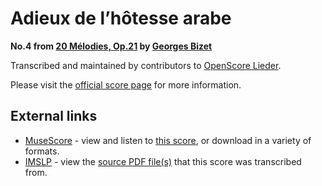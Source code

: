 
# Adieux de l’hôtesse arabe

__No.4 from [20 Mélodies, Op.21](..) by [Georges Bizet](../..)__

Transcribed and maintained by contributors to [OpenScore Lieder].

Please visit the [official score page] for more information.

[official score page]: https://musescore.com/openscore-lieder-corpus/scores/6878940
[OpenScore Lieder]: https://musescore.com/openscore-lieder-corpus

## External links

- [MuseScore] - view and listen to [this score][MuseScore], or download in a variety of formats.
- [IMSLP] - view the [source PDF file(s)][IMSLP] that this score was transcribed from.

[MuseScore]: https://musescore.com/score/6878940
[IMSLP]: https://imslp.org/wiki/Special:ReverseLookup/342985
